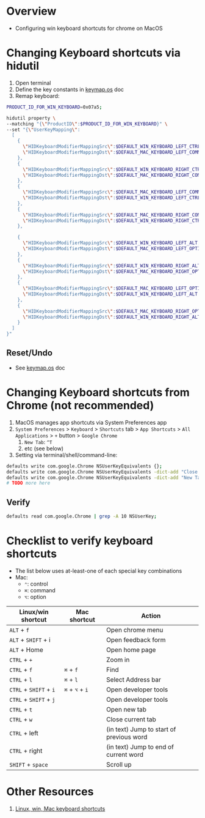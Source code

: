 # Overview

- Configuring win keyboard shortcuts for chrome on MacOS

# Changing Keyboard shortcuts via hidutil

1. Open terminal
1. Define the key constants in [keymap.os](./keymap.os.md#steps-via-command-line) doc
1. Remap keyboard:

```sh
PRODUCT_ID_FOR_WIN_KEYBOARD=0x07a5;

hidutil property \
--matching "{\"ProductID\":$PRODUCT_ID_FOR_WIN_KEYBOARD}" \
--set "{\"UserKeyMapping\":
  [
    {
      \"HIDKeyboardModifierMappingSrc\":$DEFAULT_WIN_KEYBOARD_LEFT_CTRL,
      \"HIDKeyboardModifierMappingDst\":$DEFAULT_MAC_KEYBOARD_LEFT_COMMAND
    },
    {
      \"HIDKeyboardModifierMappingSrc\":$DEFAULT_WIN_KEYBOARD_RIGHT_CTRL,
      \"HIDKeyboardModifierMappingDst\":$DEFAULT_MAC_KEYBOARD_RIGHT_COMMAND
    },
    {
      \"HIDKeyboardModifierMappingSrc\":$DEFAULT_MAC_KEYBOARD_LEFT_COMMAND,
      \"HIDKeyboardModifierMappingDst\":$DEFAULT_WIN_KEYBOARD_LEFT_CTRL
    },
    {
      \"HIDKeyboardModifierMappingSrc\":$DEFAULT_MAC_KEYBOARD_RIGHT_COMMAND,
      \"HIDKeyboardModifierMappingDst\":$DEFAULT_WIN_KEYBOARD_RIGHT_CTRL
    },

    {
      \"HIDKeyboardModifierMappingSrc\":$DEFAULT_WIN_KEYBOARD_LEFT_ALT,
      \"HIDKeyboardModifierMappingDst\":$DEFAULT_MAC_KEYBOARD_LEFT_OPTION
    },
    {
      \"HIDKeyboardModifierMappingSrc\":$DEFAULT_WIN_KEYBOARD_RIGHT_ALT,
      \"HIDKeyboardModifierMappingDst\":$DEFAULT_MAC_KEYBOARD_RIGHT_OPTION
    },
    {
      \"HIDKeyboardModifierMappingSrc\":$DEFAULT_MAC_KEYBOARD_LEFT_OPTION,
      \"HIDKeyboardModifierMappingDst\":$DEFAULT_WIN_KEYBOARD_LEFT_ALT
    },
    {
      \"HIDKeyboardModifierMappingSrc\":$DEFAULT_MAC_KEYBOARD_RIGHT_OPTION,
      \"HIDKeyboardModifierMappingDst\":$DEFAULT_WIN_KEYBOARD_RIGHT_ALT
    }
  ]
}"
```

## Reset/Undo

- See [keymap.os](./keymap.os.md#resetundo) doc

# Changing Keyboard shortcuts from Chrome (not recommended)

1. MacOS manages app shortcuts via System Preferences app
1. `System Preferences` > `Keyboard` > `Shortcuts` tab > `App Shortcuts` > `All Applications` > `+` button > `Google Chrome`
    1. `New Tab`: `^T`
    1. etc (see below)
1. Setting via terminal/shell/command-line:

```sh
defaults write com.google.Chrome NSUserKeyEquivalents {};
defaults write com.google.Chrome NSUserKeyEquivalents -dict-add "Close Tag" "^w";
defaults write com.google.Chrome NSUserKeyEquivalents -dict-add "New Tab" "^t";
# TODO more here
```

## Verify

```sh
defaults read com.google.Chrome | grep -A 10 NSUserKey;
```

# Checklist to verify keyboard shortcuts

- The list below uses at-least-one of each special key combinations
- Mac:
    - `⌃`: control
    - `⌘`: command
    - `⌥`: option

| Linux/win shortcut     | Mac shortcut    | Action                                   |
|------------------------|-----------------|------------------------------------------|
| `ALT` + `f`            |                 | Open chrome menu                         |
| `ALT` + `SHIFT` + i    |                 | Open feedback form                       |
| `ALT` + Home           |                 | Open home page                           |
| `CTRL` + `+`           |                 | Zoom in                                  |
| `CTRL` + `f`           | `⌘` + `f`       | Find                                     |
| `CTRL` + `l`           | `⌘` + `l`       | Select Address bar                       |
| `CTRL` + `SHIFT` + `i` | `⌘` + `⌥` + `i` | Open developer tools                     |
| `CTRL` + `SHIFT` + `j` |                 | Open developer tools                     |
| `CTRL` + `t`           |                 | Open new tab                             |
| `CTRL` + `w`           |                 | Close current tab                        |
| `CTRL` + left          |                 | (in text) Jump to start of previous word |
| `CTRL` + right         |                 | (in text) Jump to end of current word    |
| `SHIFT` + `space`      |                 | Scroll up                                |

# Other Resources

1. [Linux, win, Mac keyboard shortcuts](https://support.google.com/chrome/answer/157179?hl=en&co=GENIE.Platform%3DDesktop)
